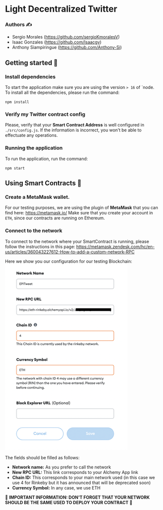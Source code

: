 # Light Decentralized Twitter
### Authors ✍️
- Sergio Morales (https://github.com/sergioKmoralesV)
- Isaac Gonzales (https://github.com/Isaacgv)
- Anthony Siampiringue (https://github.com/Anthony-Si)

## Getting started 🏁
### Install dependencies
To start the application make sure you are using the version `> 16` of `node.
To install all the dependencies, please run the command:
```
npm install
```
### Verify my Twitter contract config
Please, verify that your **Smart Contract Address** is well configured in `./src/config.js`.
If the information is incorrect, you won't be able to effectuate any operations.

### Running the application
To run the application, run the command:
```
npm start
```
## Using Smart Contracts 📑
### Create a MetaMask wallet.
For our testing purposes, we are using the plugin of **MetaMask** that you can find here: https://metamask.io/
Make sure that you create your account in `ETH`, since our contracts are running on Ethereum.
### Connect to the network
To connect to the network where your SmartContract is running, please follow the instructions in this page: https://metamask.zendesk.com/hc/en-us/articles/360043227612-How-to-add-a-custom-network-RPC

Here we show you our configuration for our testing Blockchain:
![example of readme](./public/readme/configuration-network.png)

The fields should be filled as follows:
- **Network name:** As you prefer to call the network
- **New RPC URL:** This link corresponds to your Alchemy App link
- **Chain ID:** This corresponds to your main network used (in this case we use 4 for Rinkeby but it has announced that will be deprecated soon)
- **Currency Symbol:** In any case, we use ETH

🚨 **IMPORTANT INFORMATION: DON'T FORGET THAT YOUR NETWORK SHOULD BE THE SAME USED TO DEPLOY YOUR CONTRACT** 🚨